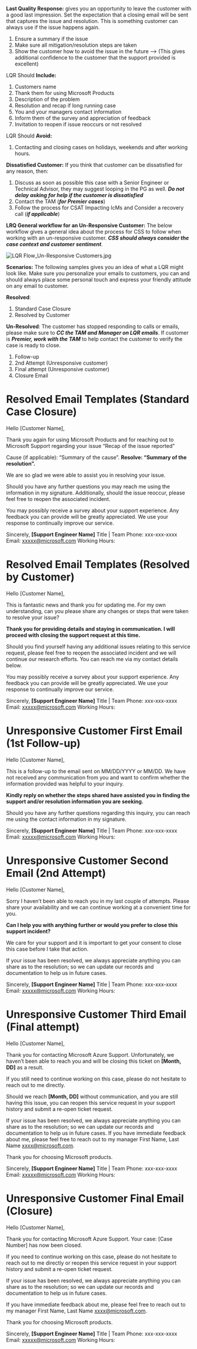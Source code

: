**Last Quality Response:** gives you an opportunity to leave the customer with a good last impression. Set the expectation that a closing email will be sent that captures the issue and resolution. This is something customer can always use if the issue happens again.
1.	Ensure a summary if the issue
2.	Make sure all mitigation/resolution steps are taken
3.	Show the customer how to avoid the issue in the future --> (This gives additional confidence to the customer that the support provided is excellent)



LQR Should **Include:**
1.	Customers name
2.	Thank them for using Microsoft Products
3.	Description of the problem
4.	Resolution and recap if long running case
5.	You and your managers contact information
6.	Inform them of the survey and appreciation of feedback
7.	Invitation to reopen if issue reoccurs or not resolved


LQR Should ****Avoid**:**
1.	Contacting and closing cases on holidays, weekends and after working hours.


****Dissatisfied Customer**:** If you think that customer can be dissatisfied for any reason, then:
1.	Discuss as soon as possible this case with a Senior Engineer or Technical Advisor, they may suggest looping in the PG as well. **_Do not delay asking for help if the customer is dissatisfied_**
2.	Contact the TAM (_**for Premier cases**_) 
3.	Follow the process for CSAT Impacting IcMs and Consider a recovery call (**_if applicable_**)


**LRQ General workflow for an Un-Responsive Customer:**
The below workflow gives a general idea about the process for CSS to follow when working with an un-responsive customer. **_CSS should always consider the case context and customer sentiment_**.






![LQR Flow_Un-Responsive Customers.jpg](/.attachments/LQR%20Flow_Un-Responsive%20Customers-9387c391-dfdb-425a-b191-bb60dc17e83d.jpg)

**Scenarios:**
The following samples gives you an idea of what a LQR might look like. Make sure you personalize your emails to customers, you can and should always place some personal touch and express your friendly attitude on any email to customer.

**Resolved**:
1.	Standard Case Closure
2.	Resolved by Customer


**Un-Resolved**:
The customer has stopped responding to calls or emails, please make sure to **_CC the TAM and Manager on LQR emails_**. If customer is **_Premier, work with the TAM_** to help contact the customer to verify the case is ready to close.

1.	Follow-up 
2.	2nd Attempt (Unresponsive customer)
3.	Final attempt (Unresponsive customer)
4.	Closure Email



Resolved Email Templates (Standard Case Closure)
==================
Hello [Customer Name],

Thank you again for using Microsoft Products and for reaching out to Microsoft Support regarding your issue “Recap of the issue reported”

Cause (if applicable): “Summary of the cause”. 
**Resolve: “Summary of the resolution”.**
 
We are so glad we were able to assist you in resolving your issue.
 
Should you have any further questions you may reach me using the information in my signature. Additionally, should the issue reoccur, please feel free to reopen the associated incident.
 
You may possibly receive a survey about your support experience. Any feedback you can provide will be greatly appreciated. We use your response to continually improve our service.
 
Sincerely,
**[Support Engineer Name]**
Title | Team
Phone: xxx-xxx-xxxx
Email: xxxxx@microsoft.com
Working Hours:


Resolved Email Templates (Resolved by Customer)
==================
Hello [Customer Name],
 
This is fantastic news and thank you for updating me. For my own understanding, can you please share any changes or steps that were taken to resolve your issue?
 
**Thank you for providing details and staying in communication. I will proceed with closing the support request at this time.**
 
Should you find yourself having any additional issues relating to this service request, please feel free to reopen the associated incident and we will continue our research efforts. You can reach me via my contact details below.

You may possibly receive a survey about your support experience. Any feedback you can provide will be greatly appreciated. We use your response to continually improve our service.
 
Sincerely,
**[Support Engineer Name]**
Title | Team
Phone: xxx-xxx-xxxx
Email: xxxxx@microsoft.com
Working Hours:


Unresponsive Customer First Email (1st Follow-up)
========================
Hello [Customer Name],

This is a follow-up to the email sent on MM/DD/YYYY or MM/DD. We have not received any communication from you and want to confirm whether the information provided was helpful to your inquiry. 

**Kindly reply on whether the steps shared have assisted you in finding the support and/or resolution information you are seeking.**

Should you have any further questions regarding this inquiry, you can reach me using the contact information in my signature. 

Sincerely,
**[Support Engineer Name]**
Title | Team
Phone: xxx-xxx-xxxx
Email: xxxxx@microsoft.com
Working Hours: 


Unresponsive Customer Second Email (2nd Attempt)
==========================
Hello [Customer Name],

Sorry I haven’t been able to reach you in my last couple of attempts. Please share your availability and we can continue working at a convenient time for you.

**Can I help you with anything further or would you prefer to close this support incident?** 

We care for your support and it is important to get your consent to close this case before I take that action.

If your issue has been resolved, we always appreciate anything you can share as to the resolution; so we can update our records and documentation to help us in future cases.

Sincerely,
**[Support Engineer Name]**
Title | Team
Phone: xxx-xxx-xxxx
Email: xxxxx@microsoft.com
Working Hours: 


Unresponsive Customer Third Email (Final attempt)
=========================
Hello [Customer Name],

Thank you for contacting Microsoft Azure Support. Unfortunately, we haven’t been able to reach you and will be closing this ticket on **[Month, DD]** as a result.

If you still need to continue working on this case, please do not hesitate to reach out to me directly.

Should we reach **[Month, DD]** without communication, and you are still having this issue, you can reopen this service request in your support history and submit a re-open ticket request.

If your issue has been resolved, we always appreciate anything you can share as to the resolution; so we can update our records and documentation to help us in future cases. If you have immediate feedback about me, please feel free to reach out to my manager First Name, Last Name xxxx@microsoft.com.

Thank you for choosing Microsoft products.

Sincerely,
**[Support Engineer Name]**
Title | Team
Phone: xxx-xxx-xxxx
Email: xxxxx@microsoft.com
Working Hours: 

Unresponsive Customer Final Email (Closure)
=========================
Hello [Customer Name],

Thank you for contacting Microsoft Azure Support. Your case: [Case Number] has now been closed.

If you need to continue working on this case, please do not hesitate to reach out to me directly or reopen this service request in your support history and submit a re-open ticket request.

If your issue has been resolved, we always appreciate anything you can share as to the resolution; so we can update our records and documentation to help us in future cases. 

If you have immediate feedback about me, please feel free to reach out to my manager First Name, Last Name xxxx@microsoft.com.

Thank you for choosing Microsoft products.

Sincerely,
**[Support Engineer Name]**
Title | Team
Phone: xxx-xxx-xxxx
Email: xxxxx@microsoft.com
Working Hours: 

